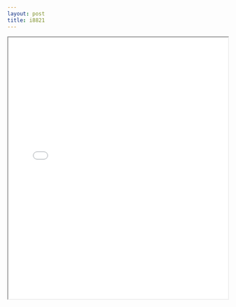 ```yaml
---
layout: post
title: i8821
---
```


<div class="pdf-container">
<iframe src="ea/assets/pdfs/i8821.pdf" height="600" width="100%" allowFullScreen="true"></iframe>
</div>


